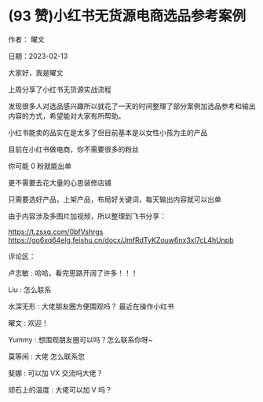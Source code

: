 
# (93 赞)小红书无货源电商选品参考案例

作者：  曜文

日期：2023-02-13

大家好，我是曜文

上周分享了小红书无货源实战流程

发现很多人对选品感兴趣所以就花了一天的时间整理了部分案例加选品参考和输出内容的方式，希望能对大家有所帮助。

小红书能卖的品实在是太多了但目前基本是以女性小孩为主的产品

目前在小红书做电商，你不需要很多的粉丝

你可能 0 粉就能出单

更不需要去花大量的心思装修店铺

只需要选好产品，上架产品，布局好关键词，每天输出内容就可以出单

由于内容涉及多图片加视频，所以整理到飞书分享：

https://t.zsxq.com/0bfVshrgs https://go6xq64elg.feishu.cn/docx/JmfRdTyKZouw6nx3xI7cL4hUnpb

评论区：

卢志敏 : 哈哈，看完思路开阔了许多！！！

Liu : 怎么联系

水深无形 : 大佬朋友圈方便围观吗？  最近在操作小红书

曜文 : 欢迎！

Yummy : 想围观朋友圈可以吗？怎么联系你呀~

莫等闲 : 大佬  怎么联系您

斐娜 : 可以加 VX 交流吗大佬？

顽石上的温度 : 大佬可以加 V 吗？
